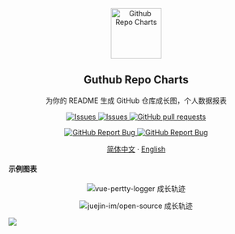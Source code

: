 <p align="center">
 <img width="100px" src="https://gworld-others.oss-cn-shenzhen.aliyuncs.com/icon_60pt%402x.png" align="center" alt="Github Repo Charts" />
 <h2 align="center">Guthub Repo Charts</h2>
 <p align="center">为你的 README 生成 GitHub 仓库成长图，个人数据报表</p>
</p>
  <p align="center">
    <a href="https://github.com/TaroXin/github-repo-charts/issues">
      <img alt="Issues" src="https://img.shields.io/github/stars/TaroXin/github-repo-charts?color=007755&style=for-the-badge" />
    </a>
    <a href="https://github.com/TaroXin/github-repo-charts/issues">
      <img alt="Issues" src="https://img.shields.io/github/issues/TaroXin/github-repo-charts?color=0088ff&style=for-the-badge" />
    </a>
    <a href="https://github.com/TaroXin/github-repo-charts/pulls">
      <img alt="GitHub pull requests" src="https://img.shields.io/github/issues-pr/TaroXin/github-repo-charts?color=0088ff&style=for-the-badge" />
    </a>
    <br />
  </p>

  <p align="center">
    <a href="https://github.com/TaroXin/github-repo-charts/issues/new/choose">
      <img alt="GitHub Report Bug" src="https://img.shields.io/badge/提交Bug-%230088cc?style=for-the-badge" />
    </a>
    <a href="https://github.com/TaroXin/github-repo-charts/issues/new/choose">
      <img alt="GitHub Report Bug" src="https://img.shields.io/badge/提交功能需求-%23ff7b2b?style=for-the-badge" />
    </a>
  </p>
  <p align="center">
    <a href="/">简体中文</a>
    ·
    <a href="/docs/readme_en.md">English</a>
  </p>
</p>



#### 示例图表
<p align="center">
  <img alt="vue-pertty-logger 成长轨迹" src="http://repo-charts.taroxin.cn/repo-charts/api/repo/starChart?repo=vue-pretty-logger&owner=TaroXin" />
</p>

<p align="center">
  <img alt="juejin-im/open-source 成长轨迹" src="http://repo-charts.taroxin.cn/repo-charts/api/repo/starChart?repo=open-source&owner=juejin-im" />
</p>

![](http://repo-charts.taroxin.cn/repo-charts/api/repo/starChart?repo=DotNetCore.RabbitMQ.Extensions&owner=heyehang)